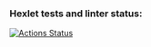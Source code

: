 ### Hexlet tests and linter status:
[![Actions Status](https://github.com/hanzohattori88/python-project-lvl1/workflows/hexlet-check/badge.svg)](https://github.com/hanzohattori88/python-project-lvl1/actions)